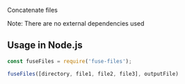 Concatenate files

Note: There are no external dependencies used

## Usage in Node.js

```javascript
const fuseFiles = require('fuse-files');

fuseFiles([directory, file1, file2, file3], outputFile)

